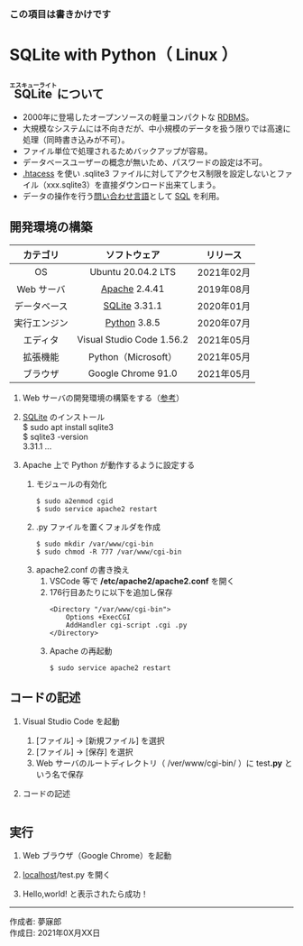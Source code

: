 ### <b>この項目は書きかけです</b>

# SQLite with Python（ Linux ）

## <ruby>SQLite<rt>エスキューライト</rt></ruby> について

* 2000年に登場したオープンソースの軽量コンパクトな [RDBMS](http://bit.ly/2lunAUm)。
* 大規模なシステムには不向きだが、中小規模のデータを扱う限りでは高速に処理（同時書き込みが不可）。
* ファイル単位で処理されるためバックアップが容易。
* データベースユーザーの概念が無いため、パスワードの設定は不可。
* [.htacess](http://www.weblio.jp/content/Htaccess) を使い .sqlite3 ファイルに対してアクセス制限を設定しないとファイル（xxx.sqlite3）を直接ダウンロード出来てしまう。
* データの操作を行う[問い合わせ言語](http://bit.ly/2mvUUPR)として [SQL](https://ja.wikipedia.org/wiki/SQL) を利用。

## 開発環境の構築

|カテゴリ|ソフトウェア|リリース|
|:--:|:--:|:--:|
|OS|Ubuntu 20.04.2 LTS|2021年02月|
|Web サーバ|[Apache](https://ja.wikipedia.org/wiki/Apache_HTTP_Server) 2.4.41|2019年08月|
|データベース|[SQLite](https://ja.wikipedia.org/wiki/SQLite) 3.31.1|2020年01月|
|実行エンジン|[Python](https://ja.wikipedia.org/wiki/Python) 3.8.5|2020年07月|
|エディタ|Visual Studio Code 1.56.2|2021年05月|
|拡張機能|Python（Microsoft）|2021年05月|
|ブラウザ|Google Chrome 91.0|2021年05月|

1. Web サーバの開発環境の構築をする（[参考](https://github.com/mubirou/HelloWorld/blob/master/languages/PHP/PHP_linux.md)）

1. [SQLite](https://ja.wikipedia.org/wiki/SQLite) のインストール  
    $ sudo apt install sqlite3  
    $ sqlite3 -version  
    3.31.1 ...

1. Apache 上で Python が動作するように設定する
    1. モジュールの有効化
        ```
        $ sudo a2enmod cgid
        $ sudo service apache2 restart
        ```
    1. .py ファイルを置くフォルダを作成
        ```
        $ sudo mkdir /var/www/cgi-bin
        $ sudo chmod -R 777 /var/www/cgi-bin
        ```
    1. apache2.conf の書き換え
        1. VSCode 等で **/etc/apache2/apache2.conf** を開く
        1. 176行目あたりに以下を追加し保存
            ```
            <Directory "/var/www/cgi-bin">
                Options +ExecCGI
                AddHandler cgi-script .cgi .py
            </Directory>
            ```
        1. Apache の再起動
            ```
            $ sudo service apache2 restart
            ```

## コードの記述

1. Visual Studio Code を起動
    1. [ファイル] → [新規ファイル] を選択
    1. [ファイル] → [保存] を選択
    1. Web サーバのルートディレクトリ（ /ver/www/cgi-bin/ ）に test<b>.py</b> という名で保存 

1. コードの記述
```

```

## 実行

1. Web ブラウザ（Google Chrome）を起動

1. [localhost](https://ja.wikipedia.org/wiki/Localhost)/test.py を開く

1. Hello,world! と表示されたら成功！

***
作成者: 夢寐郎  
作成日: 2021年0X月XX日  